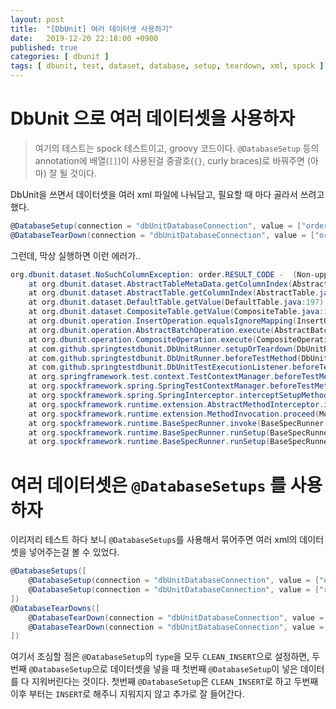 ```yaml
---
layout: post
title:  "[DbUnit] 여러 데이터셋 사용하기"
date:   2019-12-20 22:18:00 +0900
published: true
categories: [ dbunit ]
tags: [ dbunit, test, dataset, database, setup, teardown, xml, spock ]
---
```



# DbUnit 으로 여러 데이터셋을 사용하자

> 여기의 테스트는 spock 테스트이고, groovy 코드이다. `@DatabaseSetup` 등의 annotation에 배열(`[]`)이 사용된걸 중괄호(`{}`, curly braces)로 바꿔주면 (아마) 잘 될 것이다.

DbUnit을 쓰면서 데이터셋을 여러 xml 파일에 나눠담고, 필요할 때 마다 골라서 쓰려고 했다.

```groovy
@DatabaseSetup(connection = "dbUnitDatabaseConnection", value = ["order.xml", "refundedOrder.xml"], type = DatabaseOperation.CLEAN_INSERT)
@DatabaseTearDown(connection = "dbUnitDatabaseConnection", value = ["order.xml", "refundedOrder.xml"], type = DatabaseOperation.DELETE_ALL)
```

그런데, 막상 실행하면 이런 에러가..

```java
org.dbunit.dataset.NoSuchColumnException: order.RESULT_CODE -  (Non-uppercase input column: result_code) in ColumnNameToIndexes cache map. Note that the map's column names are NOT case sensitive.
    at org.dbunit.dataset.AbstractTableMetaData.getColumnIndex(AbstractTableMetaData.java:117) ~[dbunit-2.5.2.jar:na]
    at org.dbunit.dataset.AbstractTable.getColumnIndex(AbstractTable.java:78) ~[dbunit-2.5.2.jar:na]
    at org.dbunit.dataset.DefaultTable.getValue(DefaultTable.java:197) ~[dbunit-2.5.2.jar:na]
    at org.dbunit.dataset.CompositeTable.getValue(CompositeTable.java:119) ~[dbunit-2.5.2.jar:na]
    at org.dbunit.operation.InsertOperation.equalsIgnoreMapping(InsertOperation.java:145) ~[dbunit-2.5.2.jar:na]
    at org.dbunit.operation.AbstractBatchOperation.execute(AbstractBatchOperation.java:163) ~[dbunit-2.5.2.jar:na]
    at org.dbunit.operation.CompositeOperation.execute(CompositeOperation.java:79) ~[dbunit-2.5.2.jar:na]
    at com.github.springtestdbunit.DbUnitRunner.setupOrTeardown(DbUnitRunner.java:183) ~[spring-test-dbunit-1.3.0.jar:na]
    at com.github.springtestdbunit.DbUnitRunner.beforeTestMethod(DbUnitRunner.java:75) ~[spring-test-dbunit-1.3.0.jar:na]
    at com.github.springtestdbunit.DbUnitTestExecutionListener.beforeTestMethod(DbUnitTestExecutionListener.java:185) ~[spring-test-dbunit-1.3.0.jar:na]
    at org.springframework.test.context.TestContextManager.beforeTestMethod(TestContextManager.java:291) ~[spring-test-5.1.10.RELEASE.jar:5.1.10.RELEASE]
    at org.spockframework.spring.SpringTestContextManager.beforeTestMethod(SpringTestContextManager.java:60) [spock-spring-1.2-groovy-2.4.jar:1.2]
    at org.spockframework.spring.SpringInterceptor.interceptSetupMethod(SpringInterceptor.java:50) [spock-spring-1.2-groovy-2.4.jar:1.2]
    at org.spockframework.runtime.extension.AbstractMethodInterceptor.intercept(AbstractMethodInterceptor.java:30) [spock-core-1.2-groovy-2.4.jar:1.2]
    at org.spockframework.runtime.extension.MethodInvocation.proceed(MethodInvocation.java:97) [spock-core-1.2-groovy-2.4.jar:1.2]
    at org.spockframework.runtime.BaseSpecRunner.invoke(BaseSpecRunner.java:475) [spock-core-1.2-groovy-2.4.jar:1.2]
    at org.spockframework.runtime.BaseSpecRunner.runSetup(BaseSpecRunner.java:373) [spock-core-1.2-groovy-2.4.jar:1.2]
    at org.spockframework.runtime.BaseSpecRunner.runSetup(BaseSpecRunner.java:368) [spock-core-1.2-groovy-2.4.jar:1.2]
```


# 여러 데이터셋은 `@DatabaseSetups` 를 사용하자

이리저리 테스트 하다 보니 `@DatabaseSetups`를 사용해서 묶어주면 여러 xml의 데이터셋을 넣어주는걸 볼 수 있었다.

```groovy
@DatabaseSetups([
    @DatabaseSetup(connection = "dbUnitDatabaseConnection", value = ["order.xml"], type = DatabaseOperation.CLEAN_INSERT),
    @DatabaseSetup(connection = "dbUnitDatabaseConnection", value = ["refundedOrder.xml"], type = DatabaseOperation.INSERT),
])
@DatabaseTearDowns([
    @DatabaseTearDown(connection = "dbUnitDatabaseConnection", value = ["order.xml"], type = DatabaseOperation.DELETE_ALL),
    @DatabaseTearDown(connection = "dbUnitDatabaseConnection", value = ["refundedOrder.xml"], type = DatabaseOperation.DELETE_ALL),
])
```

여기서 조심할 점은 `@DatabaseSetup`의 `type`을 모두 `CLEAN_INSERT`으로 설정하면, 두번째 `@DatabaseSetup`으로 데이터셋을 넣을 때 첫번째 `@DatabaseSetup`이 넣은 데이터를 다 지워버린다는 것이다. 첫번째 `@DatabaseSetup`은 `CLEAN_INSERT`로 하고 두번째 이후 부터는 `INSERT`로 해주니 지워지지 않고 추가로 잘 들어간다.
